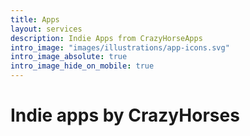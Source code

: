 ```yaml
---
title: Apps
layout: services
description: Indie Apps from CrazyHorseApps
intro_image: "images/illustrations/app-icons.svg"
intro_image_absolute: true
intro_image_hide_on_mobile: true
---
```


# Indie apps by CrazyHorses
